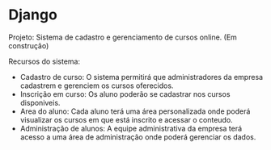# Django

Projeto: Sistema de cadastro e gerenciamento de cursos online.  (Em construção)

Recursos do sistema: <br>
- Cadastro de curso: O sistema permitirá que administradores da empresa cadastrem e gerenciem os cursos oferecidos. <br>
- Inscrição em curso: Os aluno poderão se cadastrar nos cursos disponiveis. <br>
- Area do aluno: Cada aluno terá uma área personalizada onde poderá visualizar os cursos em que está inscrito e acessar o conteudo. <br>
- Administração de alunos: A equipe administrativa da empresa terá acesso a uma área de administração onde poderá gerenciar os dados. <br>



